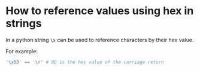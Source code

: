 # How to reference values using hex in strings

In a python string `\x` can be used to reference characters by their hex value.

For example:

```python
'\x0D' == '\r' # 0D is the hex value of the carriage return
```